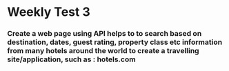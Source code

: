# Weekly Test 3

### Create a web page using API helps to to search based on destination, dates, guest rating, property class etc information from many hotels around the world to create a travelling site/application, such as : hotels.com

